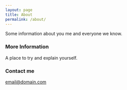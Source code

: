 ```yaml
---
layout: page
title: About
permalink: /about/
---
```


Some information about you me and everyone we know.

### More Information

A place to try and explain yourself.

### Contact me

[email@domain.com](mailto:email@domain.com)